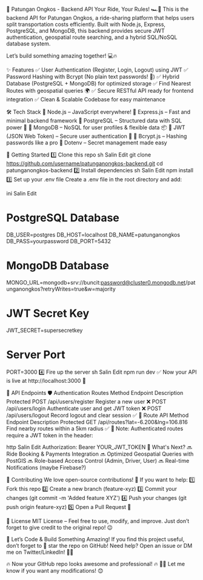 🚀 Patungan Ongkos - Backend API
Your Ride, Your Rules! 🏎️💨
This is the backend API for Patungan Ongkos, a ride-sharing platform that helps users split transportation costs efficiently. Built with Node.js, Express, PostgreSQL, and MongoDB, this backend provides secure JWT authentication, geospatial route searching, and a hybrid SQL/NoSQL database system.

Let’s build something amazing together! 💻🔥

✨ Features
✅ User Authentication (Register, Login, Logout) using JWT
✅ Password Hashing with Bcrypt (No plain text passwords! 🔐)
✅ Hybrid Database (PostgreSQL + MongoDB) for optimized storage
✅ Find Nearest Routes with geospatial queries 🌍
✅ Secure RESTful API ready for frontend integration
✅ Clean & Scalable Codebase for easy maintenance

🛠️ Tech Stack
🔹 Node.js – JavaScript everywhere!
🔹 Express.js – Fast and minimal backend framework
🔹 PostgreSQL – Structured data with SQL power 💪
🔹 MongoDB – NoSQL for user profiles & flexible data 📦
🔹 JWT (JSON Web Token) – Secure user authentication 🔐
🔹 Bcrypt.js – Hashing passwords like a pro
🔹 Dotenv – Secret management made easy

🚀 Getting Started
1️⃣ Clone this repo
sh
Salin
Edit
git clone https://github.com/username/patunganongkos-backend.git
cd patunganongkos-backend
2️⃣ Install dependencies
sh
Salin
Edit
npm install
3️⃣ Set up your .env file
Create a .env file in the root directory and add:

ini
Salin
Edit
# PostgreSQL Database
DB_USER=postgres
DB_HOST=localhost
DB_NAME=patunganongkos
DB_PASS=yourpassword
DB_PORT=5432

# MongoDB Database
MONGO_URL=mongodb+srv://buncit:password@cluster0.mongodb.net/patunganongkos?retryWrites=true&w=majority

# JWT Secret Key
JWT_SECRET=supersecretkey

# Server Port
PORT=3000
4️⃣ Fire up the server
sh
Salin
Edit
npm run dev
✅ Now your API is live at http://localhost:3000 🎉

🔗 API Endpoints
🛡️ Authentication Routes
Method	Endpoint	Description	Protected
POST	/api/users/register	Register a new user	❌
POST	/api/users/login	Authenticate user and get JWT token	❌
POST	/api/users/logout	Record logout and clear session	✅
🚗 Route API
Method	Endpoint	Description	Protected
GET	/api/routes?lat=-6.200&lng=106.816	Find nearby routes within a 5km radius	✅
🔐 Note: Authenticated routes require a JWT token in the header:

http
Salin
Edit
Authorization: Bearer YOUR_JWT_TOKEN
📌 What's Next?
🔜 Ride Booking & Payments Integration
🔜 Optimized Geospatial Queries with PostGIS
🔜 Role-based Access Control (Admin, Driver, User)
🔜 Real-time Notifications (maybe Firebase?)

🤝 Contributing
We love open-source contributions! 💙 If you want to help:
1️⃣ Fork this repo
2️⃣ Create a new branch (feature-xyz)
3️⃣ Commit your changes (git commit -m 'Added feature XYZ')
4️⃣ Push your changes (git push origin feature-xyz)
5️⃣ Open a Pull Request 🚀

📜 License
MIT License – Feel free to use, modify, and improve. Just don’t forget to give credit to the original repo! 😉

🚀 Let’s Code & Build Something Amazing!
If you find this project useful, don’t forget to 🌟 star the repo on GitHub!
Need help? Open an issue or DM me on Twitter/LinkedIn! 💙💬

🔥 Now your GitHub repo looks awesome and professional! 🔥 🚀✨
Let me know if you want any modifications! 😊